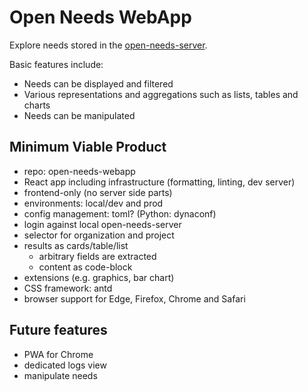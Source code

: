 # Open Needs WebApp

Explore needs stored in the [open-needs-server](https://github.com/open-needs/open-needs-server).

Basic features include:

* Needs can be displayed and filtered
* Various representations and aggregations such as lists, tables and charts
* Needs can be manipulated

## Minimum Viable Product

- repo: open-needs-webapp
- React app including infrastructure (formatting, linting, dev server)
- frontend-only (no server side parts)
- environments: local/dev and prod
- config management: toml? (Python: dynaconf)
- login against local open-needs-server
- selector for organization and project
- results as cards/table/list
  - arbitrary fields are extracted
  - content as code-block
- extensions (e.g. graphics, bar chart)
- CSS framework: antd
- browser support for Edge, Firefox, Chrome and Safari

## Future features

- PWA for Chrome
- dedicated logs view
- manipulate needs
